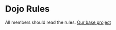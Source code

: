 Dojo Rules
==========

All members should read the rules.
[Our base project](https://github.com/deadlyvipers)

